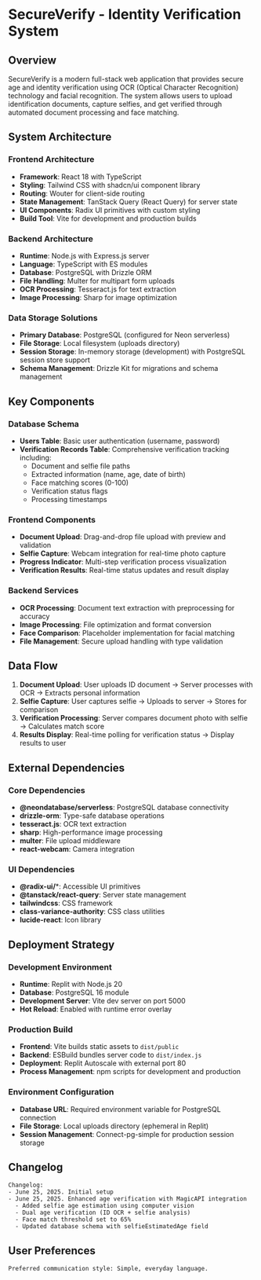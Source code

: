 # SecureVerify - Identity Verification System

## Overview

SecureVerify is a modern full-stack web application that provides secure age and identity verification using OCR (Optical Character Recognition) technology and facial recognition. The system allows users to upload identification documents, capture selfies, and get verified through automated document processing and face matching.

## System Architecture

### Frontend Architecture
- **Framework**: React 18 with TypeScript
- **Styling**: Tailwind CSS with shadcn/ui component library
- **Routing**: Wouter for client-side routing
- **State Management**: TanStack Query (React Query) for server state
- **UI Components**: Radix UI primitives with custom styling
- **Build Tool**: Vite for development and production builds

### Backend Architecture
- **Runtime**: Node.js with Express.js server
- **Language**: TypeScript with ES modules
- **Database**: PostgreSQL with Drizzle ORM
- **File Handling**: Multer for multipart form uploads
- **OCR Processing**: Tesseract.js for text extraction
- **Image Processing**: Sharp for image optimization

### Data Storage Solutions
- **Primary Database**: PostgreSQL (configured for Neon serverless)
- **File Storage**: Local filesystem (uploads directory)
- **Session Storage**: In-memory storage (development) with PostgreSQL session store support
- **Schema Management**: Drizzle Kit for migrations and schema management

## Key Components

### Database Schema
- **Users Table**: Basic user authentication (username, password)
- **Verification Records Table**: Comprehensive verification tracking including:
  - Document and selfie file paths
  - Extracted information (name, age, date of birth)
  - Face matching scores (0-100)
  - Verification status flags
  - Processing timestamps

### Frontend Components
- **Document Upload**: Drag-and-drop file upload with preview and validation
- **Selfie Capture**: Webcam integration for real-time photo capture
- **Progress Indicator**: Multi-step verification process visualization
- **Verification Results**: Real-time status updates and result display

### Backend Services
- **OCR Processing**: Document text extraction with preprocessing for accuracy
- **Image Processing**: File optimization and format conversion
- **Face Comparison**: Placeholder implementation for facial matching
- **File Management**: Secure upload handling with type validation

## Data Flow

1. **Document Upload**: User uploads ID document → Server processes with OCR → Extracts personal information
2. **Selfie Capture**: User captures selfie → Uploads to server → Stores for comparison
3. **Verification Processing**: Server compares document photo with selfie → Calculates match score
4. **Results Display**: Real-time polling for verification status → Display results to user

## External Dependencies

### Core Dependencies
- **@neondatabase/serverless**: PostgreSQL database connectivity
- **drizzle-orm**: Type-safe database operations
- **tesseract.js**: OCR text extraction
- **sharp**: High-performance image processing
- **multer**: File upload middleware
- **react-webcam**: Camera integration

### UI Dependencies
- **@radix-ui/***: Accessible UI primitives
- **@tanstack/react-query**: Server state management
- **tailwindcss**: CSS framework
- **class-variance-authority**: CSS class utilities
- **lucide-react**: Icon library

## Deployment Strategy

### Development Environment
- **Runtime**: Replit with Node.js 20
- **Database**: PostgreSQL 16 module
- **Development Server**: Vite dev server on port 5000
- **Hot Reload**: Enabled with runtime error overlay

### Production Build
- **Frontend**: Vite builds static assets to `dist/public`
- **Backend**: ESBuild bundles server code to `dist/index.js`
- **Deployment**: Replit Autoscale with external port 80
- **Process Management**: npm scripts for development and production

### Environment Configuration
- **Database URL**: Required environment variable for PostgreSQL connection
- **File Storage**: Local uploads directory (ephemeral in Replit)
- **Session Management**: Connect-pg-simple for production session storage

## Changelog

```
Changelog:
- June 25, 2025. Initial setup
- June 25, 2025. Enhanced age verification with MagicAPI integration
  - Added selfie age estimation using computer vision
  - Dual age verification (ID OCR + selfie analysis)
  - Face match threshold set to 65%
  - Updated database schema with selfieEstimatedAge field
```

## User Preferences

```
Preferred communication style: Simple, everyday language.
```